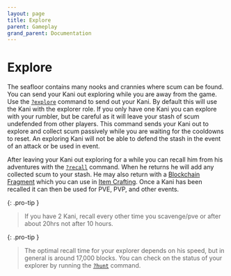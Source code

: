 ```yaml
---
layout: page
title: Explore
parent: Gameplay
grand_parent: Documentation
---
```

# Explore
The seafloor contains many nooks and crannies where scum can be found. You can
send your Kani out exploring while you are away from the game. Use the
[`?explore`](/docs/commands/#explore) command to send out your Kani. By default
this will use the Kani with the explorer role. If you only have one Kani you
can explore with your rumbler, but be careful as it will leave your stash of
scum undefended from other players. This command sends your Kani out to explore
and collect scum passively while you are waiting for the cooldowns to reset. An
exploring Kani will not be able to defend the stash in the event of an attack
or be used in event.

After leaving your Kani out exploring for a while you can recall him from his
adventures with the [`?recall`](/docs/commands/#recall) command. When he
returns he will add any collected scum to your stash. He may also return with a
[Blockchain Fragment](/glossary/#blockchain-fragment) which you can use in
[Item Crafting](/glossary/#item-crafting). Once a Kani has been recalled it can
then be used for PVE, PVP, and other events.

{: .pro-tip }
> If you have 2 Kani, recall every other time you scavenge/pve or after about
> 20hrs not after 10 hours.

{: .pro-tip }
> The optimal recall time for your explorer depends on his speed, but in
> general is around 17,000 blocks. You can check on the status of your explorer
> by running the [`?hunt`](/docs/commands/#hunt) command.
